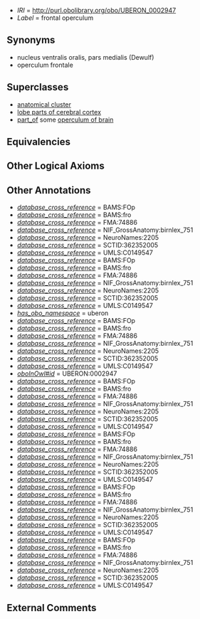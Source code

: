  * *IRI* = http://purl.obolibrary.org/obo/UBERON_0002947
 * *Label* = frontal operculum

## Synonyms

 * nucleus ventralis oralis, pars medialis (Dewulf)
 * operculum frontale

## Superclasses

 * [anatomical cluster](../../UBERON/77/UBERON_0000477.md)
 * [lobe parts of cerebral cortex](../../UBERON/22/UBERON_0003022.md)
 * [part_of](../../BFO/50/BFO_0000050.md) some [operculum of brain](../../UBERON/62/UBERON_0010262.md)

## Equivalencies


## Other Logical Axioms


## Other Annotations

 * *[database_cross_reference](../../ef/oboInOwl#hasDbXref.md)* = BAMS:FOp
 * *[database_cross_reference](../../ef/oboInOwl#hasDbXref.md)* = BAMS:fro
 * *[database_cross_reference](../../ef/oboInOwl#hasDbXref.md)* = FMA:74886
 * *[database_cross_reference](../../ef/oboInOwl#hasDbXref.md)* = NIF_GrossAnatomy:birnlex_751
 * *[database_cross_reference](../../ef/oboInOwl#hasDbXref.md)* = NeuroNames:2205
 * *[database_cross_reference](../../ef/oboInOwl#hasDbXref.md)* = SCTID:362352005
 * *[database_cross_reference](../../ef/oboInOwl#hasDbXref.md)* = UMLS:C0149547
 * *[database_cross_reference](../../ef/oboInOwl#hasDbXref.md)* = BAMS:FOp
 * *[database_cross_reference](../../ef/oboInOwl#hasDbXref.md)* = BAMS:fro
 * *[database_cross_reference](../../ef/oboInOwl#hasDbXref.md)* = FMA:74886
 * *[database_cross_reference](../../ef/oboInOwl#hasDbXref.md)* = NIF_GrossAnatomy:birnlex_751
 * *[database_cross_reference](../../ef/oboInOwl#hasDbXref.md)* = NeuroNames:2205
 * *[database_cross_reference](../../ef/oboInOwl#hasDbXref.md)* = SCTID:362352005
 * *[database_cross_reference](../../ef/oboInOwl#hasDbXref.md)* = UMLS:C0149547
 * *[has_obo_namespace](../../ce/oboInOwl#hasOBONamespace.md)* = uberon
 * *[database_cross_reference](../../ef/oboInOwl#hasDbXref.md)* = BAMS:FOp
 * *[database_cross_reference](../../ef/oboInOwl#hasDbXref.md)* = BAMS:fro
 * *[database_cross_reference](../../ef/oboInOwl#hasDbXref.md)* = FMA:74886
 * *[database_cross_reference](../../ef/oboInOwl#hasDbXref.md)* = NIF_GrossAnatomy:birnlex_751
 * *[database_cross_reference](../../ef/oboInOwl#hasDbXref.md)* = NeuroNames:2205
 * *[database_cross_reference](../../ef/oboInOwl#hasDbXref.md)* = SCTID:362352005
 * *[database_cross_reference](../../ef/oboInOwl#hasDbXref.md)* = UMLS:C0149547
 * *[oboInOwl#id](../../id/oboInOwl#id.md)* = UBERON:0002947
 * *[database_cross_reference](../../ef/oboInOwl#hasDbXref.md)* = BAMS:FOp
 * *[database_cross_reference](../../ef/oboInOwl#hasDbXref.md)* = BAMS:fro
 * *[database_cross_reference](../../ef/oboInOwl#hasDbXref.md)* = FMA:74886
 * *[database_cross_reference](../../ef/oboInOwl#hasDbXref.md)* = NIF_GrossAnatomy:birnlex_751
 * *[database_cross_reference](../../ef/oboInOwl#hasDbXref.md)* = NeuroNames:2205
 * *[database_cross_reference](../../ef/oboInOwl#hasDbXref.md)* = SCTID:362352005
 * *[database_cross_reference](../../ef/oboInOwl#hasDbXref.md)* = UMLS:C0149547
 * *[database_cross_reference](../../ef/oboInOwl#hasDbXref.md)* = BAMS:FOp
 * *[database_cross_reference](../../ef/oboInOwl#hasDbXref.md)* = BAMS:fro
 * *[database_cross_reference](../../ef/oboInOwl#hasDbXref.md)* = FMA:74886
 * *[database_cross_reference](../../ef/oboInOwl#hasDbXref.md)* = NIF_GrossAnatomy:birnlex_751
 * *[database_cross_reference](../../ef/oboInOwl#hasDbXref.md)* = NeuroNames:2205
 * *[database_cross_reference](../../ef/oboInOwl#hasDbXref.md)* = SCTID:362352005
 * *[database_cross_reference](../../ef/oboInOwl#hasDbXref.md)* = UMLS:C0149547
 * *[database_cross_reference](../../ef/oboInOwl#hasDbXref.md)* = BAMS:FOp
 * *[database_cross_reference](../../ef/oboInOwl#hasDbXref.md)* = BAMS:fro
 * *[database_cross_reference](../../ef/oboInOwl#hasDbXref.md)* = FMA:74886
 * *[database_cross_reference](../../ef/oboInOwl#hasDbXref.md)* = NIF_GrossAnatomy:birnlex_751
 * *[database_cross_reference](../../ef/oboInOwl#hasDbXref.md)* = NeuroNames:2205
 * *[database_cross_reference](../../ef/oboInOwl#hasDbXref.md)* = SCTID:362352005
 * *[database_cross_reference](../../ef/oboInOwl#hasDbXref.md)* = UMLS:C0149547
 * *[database_cross_reference](../../ef/oboInOwl#hasDbXref.md)* = BAMS:FOp
 * *[database_cross_reference](../../ef/oboInOwl#hasDbXref.md)* = BAMS:fro
 * *[database_cross_reference](../../ef/oboInOwl#hasDbXref.md)* = FMA:74886
 * *[database_cross_reference](../../ef/oboInOwl#hasDbXref.md)* = NIF_GrossAnatomy:birnlex_751
 * *[database_cross_reference](../../ef/oboInOwl#hasDbXref.md)* = NeuroNames:2205
 * *[database_cross_reference](../../ef/oboInOwl#hasDbXref.md)* = SCTID:362352005
 * *[database_cross_reference](../../ef/oboInOwl#hasDbXref.md)* = UMLS:C0149547

## External Comments

